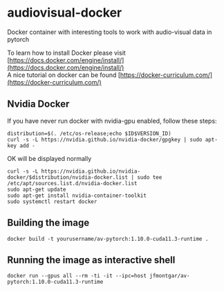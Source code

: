 # audiovisual-docker

Docker container with interesting tools to work with audio-visual data in pytorch

To learn how to install Docker please
visit [https://docs.docker.com/engine/install/](https://docs.docker.com/engine/install/)  
A nice tutorial on docker can be found [https://docker-curriculum.com/](https://docker-curriculum.com/)  


## Nvidia Docker

If you have never run docker with nvidia-gpu enabled, follow these steps:

```
distribution=$(. /etc/os-release;echo $ID$VERSION_ID)
curl -s -L https://nvidia.github.io/nvidia-docker/gpgkey | sudo apt-key add -
```

OK will be displayed normally

```
curl -s -L https://nvidia.github.io/nvidia-docker/$distribution/nvidia-docker.list | sudo tee /etc/apt/sources.list.d/nvidia-docker.list
sudo apt-get update
sudo apt-get install nvidia-container-toolkit
sudo systemctl restart docker
```

## Building the image

`docker build -t yourusername/av-pytorch:1.10.0-cuda11.3-runtime .`  

## Running the image as interactive shell  
`docker run --gpus all --rm -ti -it --ipc=host jfmontgar/av-pytorch:1.10.0-cuda11.3-runtime`